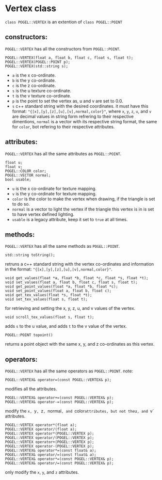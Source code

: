 
# Vertex class #
`class POGEL::VERTEX` is an extention of `class POGEL::POINT`
## constructors: ##
`POGEL::VERTEX` has all the constructors from `POGEL::POINT`.
```
POGEL::VERTEX(float a, float b, float c, float s, float t);
POGEL::VERTEX(POGEL::POINT p);
POGEL::VERTEX(std::string s);
```
  * `a` is the x co-ordinate.
  * `b` is the y co-ordinate.
  * `c` is the z co-ordinate.
  * `s` is the u texture co-ordinate.
  * `t` is the v texture co-ordinate.
  * `p` is the point to set the vertex as, u and v are set to 0.0.
  * `s` c++ standard string with the desired coordinates. it must have this format: `"{[x],[y],[z],[u],[v],normal,color}"`, where `x`, `y`, `z`, `u`, and `v` are decimal values in string form refrering to their respective dimentions, `normal` is a vector with its respective string format, the same for `color`, bot refering to their respective attributes.

## attributes: ##
`POGEL::VERTEX` has all the same attributes as `POGEL::POINT`.
```
float u;
float v;
POGEL::COLOR color;
POGEL::VECTOR normal;
bool usable;
```
  * `u` is the x co-ordinate for texture mapping.
  * `v` is the y co-ordinate for texture mapping.
  * `color` is the color to make the vertex when drawing, if the triangle is set to do so.
  * `normal` is a vector to light the vertex if the triangle this vertex is in is set to have vertex defined lighting.
  * `usable` is a legacy attribute, keep it set to `true` at all times.

## methods: ##
`POGEL::VERTEX` has all the same methods as `POGEL::POINT`.
```
std::string toString();
```
retruns a c++ standard string with the vertex co-ordinates and information in the format: `"{[x],[y],[z],[u],[v],normal,color}"`.
```
void get_values(float *a, float *b, float *c, float *s, float *t);
void set_values(float a, float b, float c, float s, float t);
void get_point_values(float *a, float *b, float *c);
void set_point_values(float a, float b, float c);
void get_tex_values(float *s, float *t);
void set_tex_values(float s, float t);
```
for retrieving  and setting the x, y, z, u, and v values of the vertex.
```
void scroll_tex_values(float s, float t);
```
adds `s` to the u value, and adds `t` to the v value of the vertex.
```
POGEL::POINT topoint()
```
returns a point object with the same x, y, and z co-ordinates as this vertex.

## operators: ##
`POGEL::VERTEX` has all the same operators as `POGEL::POINT`.
note:
```
POGEL::VERTEX& operator=(const POGEL::VERTEX& p);
```
modifies all the attributes.
```
POGEL::VERTEX& operator+=(const POGEL::VERTEX& p);
POGEL::VERTEX& operator-=(const POGEL::VERTEX& p);
```
modify the `x, `y`, `z`, `normal`, and `color` attributes, but not the `u`, and `v` attributes.
```
POGEL::VERTEX operator*(float a);
POGEL::VERTEX operator/(float a);
POGEL::VERTEX operator*(POGEL::VERTEX p);
POGEL::VERTEX operator/(POGEL::VERTEX p);
POGEL::VERTEX operator+(POGEL::VERTEX p);
POGEL::VERTEX operator-(POGEL::VERTEX p);
POGEL::VERTEX& operator*=(const float& a);
POGEL::VERTEX& operator/=(const float& a);
POGEL::VERTEX& operator*=(const POGEL::VERTEX& p);
POGEL::VERTEX& operator/=(const POGEL::VERTEX& p);
```
only modify the `x`, `y`, and `z` attributes.